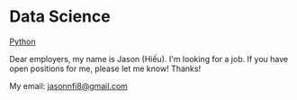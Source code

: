 # Data Science
[Python](https://github.com/jasonit8/Data-Science/tree/master/Python)

Dear employers, my name is Jason (Hiếu). I'm looking for a job. If you have open positions for me, please let me know! Thanks!

My email: jasonnfi8@gmail.com
